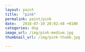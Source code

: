 ```yaml
---
layout: paint
title:  "pink"
permalink: paint/pink
date:   2016-07-10 20:02:48 +0100
categories: dog
image_url: /img/pink-medium.jpg
thumbnail_url: /img/pink-thumb.jpg

---
```

